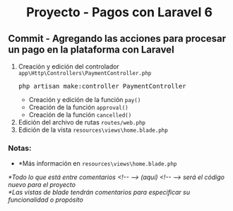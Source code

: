 
  <!-- Title -->
  <h1 align="center">Proyecto - Pagos con Laravel 6</h1>
  <!-- End Title -->

  <!-- Commit name -->
  <h2>Commit - <strong>Agregando las acciones para procesar un pago en la plataforma con Laravel</strong></h2>
  <!-- End Commit name -->
  
  <!-- Commit instructions -->
  <ol>
    <li>
      Creación y edición del controlador <code>app\Http\Controllers\PaymentController.php</code>
      <pre>php artisan make:controller PaymentController</pre>
      <ul>
        <li>Creación y edición de la función <code>pay()</code></li>
        <li>Creación de la función <code>approval()</code></li>
        <li>Creación de la función <code>cancelled()</code></li>
      </ul>
    </li>
    <li>Edición del archivo de rutas <code>routes/web.php</code></li>
    <li>Edición de la vista <code>resources\views\home.blade.php</code></li>
  </ol>
  <!-- End Commit instructions -->
  
  <!-- Notes -->
  <h3>Notas:</h3>

  <ul>
    <li>*Más información en <code>resources\views\home.blade.php</code></li>
  </ul>
    
  <em>
    *Todo lo que está entre comentarios
    &lt;!-- --&gt; (aquí) &lt;!-- --&gt;
    será el código nuevo para el proyecto
  </em>
  <br>
  <em>
    *Las vistas de blade tendrán comentarios para especificar su funcionalidad o propósito
  </em>
  <!-- End notes -->
